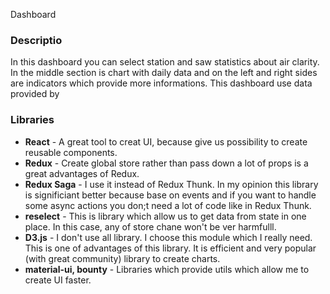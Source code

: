 Dashboard

### Descriptio

In this dashboard you can select station and saw statistics about air clarity.
In the middle section is chart with daily data and on the left and right sides are indicators which provide more informations.
This dashboard use data provided by 

### Libraries

 - **React** - A great tool to creat UI, because give us possibility to create reusable components.
 - **Redux** - Create global store rather than pass down a lot of props is a great advantages of Redux.
 - **Redux Saga** - I use it instead of Redux Thunk. In my opinion this library is significiant better because base on events and if you want to handle some async actions you don;t need a lot of code like in Redux Thunk.
 - **reselect** - This is library which allow us to get data from state in one place. In this case, any of store chane won't be ver harmfulll. 
 - **D3.js** - I don't use all library. I choose this module which I really need. This is one of advantages of this library. It is efficient and very popular (with great community) library to create charts.
 - **material-ui, bounty** - Libraries which provide utils which allow me to create UI faster.